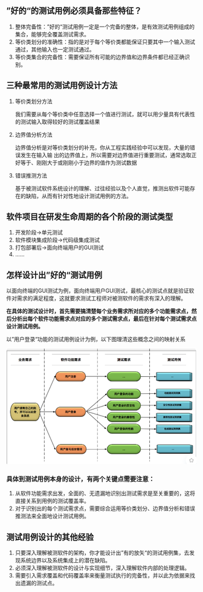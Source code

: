 ## ”好的“的测试用例必须具备那些特征？

1. 整体完备性：”好的“测试用例一定是一个完备的整体，是有效测试用例组成的集合，能够完全覆盖测试需求。
2. 等价类划分的准确性：指的是对于每个等价类都能保证只要其中一个输入测试通过，其他输入也一定测试通过。
3. 等价类集合的完备性：需要保证所有可能的边界值和边界条件都已经正确识别。

## 三种最常用的测试用例设计方法

1. 等价类划分方法

   我们需要从每个等价类中任意选择一个值进行测试，就可以用少量具有代表性的测试输入取得较好的测试覆盖结果

2. 边界值分析方法

   边界值分析是对等价类划分的补充，你从工程实践经验中可以发现，大量的错误发生在输入输   出的边界值上，所以需要对边界值进行重要测试，通常选取正好等于、刚刚大于或刚刚小于边界的值作为测试数据

3. 错误推测方法

   基于被测试软件系统设计的理解、过往经验以及个人直觉，推测出软件可能存在的缺陷，从而有针对性地设计测试用例的方法。
   

## 软件项目在研发生命周期的各个阶段的测试类型

1. 开发阶段->单元测试
2. 软件模块集成阶段->代码级集成测试
3. 打包部署后->面向终端用户的GUI测试
4. ......

## 怎样设计出”好的“测试用例

以面向终端的GUI测试为例，面向终端用户GUI测试，最核心的测试点就是验证软件对需求的满足程度，这就要求测试工程师对被测软件的需求有深入的理解。

**在具体的测试设计时，首先需要搞清楚每个业务需求所对应的多个功能需求点，然后分析出每个软件功能需求点对应的多个测试需求点，最后在针对每个测试需求点设计测试用例。**

以”用户登录“功能的测试用例设计为例，以下图理清这些概念之间的映射关系

![ggg](https://github.com/Taboo-Yu/software-test/blob/master/%E6%B5%8B%E8%AF%95%E7%94%A8%E4%BE%8B/%E5%9B%BE%E7%89%87/%E6%B5%8B%E8%AF%95%E7%94%A8%E4%BE%8B%E8%AE%BE%E8%AE%A1%E8%BF%87%E7%A8%8B.png?raw=true)

### 具体到测试用例本身的设计，有两个关键点需要注意：

1. 从软件功能需求出发，全面的、无遗漏地识别出测试需求是至关重要的，这将直接关系到用例的测试覆盖率。
2. 对于识别出的每个测试需求点，需要综合运用等价类划分、边界值分析和错误推测法来全面地设计测试用例。

## 测试用例设计的其他经验

1. 只要深入理解被测软件的架构，你才能设计出”有的放矢“的测试用例集，去发现系统边界以及系统集成上的潜在缺陷。
2. 必须深入理解被测软件的设计与实现细节，深入理解软件内部的处理逻辑。
3. 需要引入需求覆盖和代码覆盖率来衡量测试执行的完备性，并以此为依据来找出遗漏的测试点。